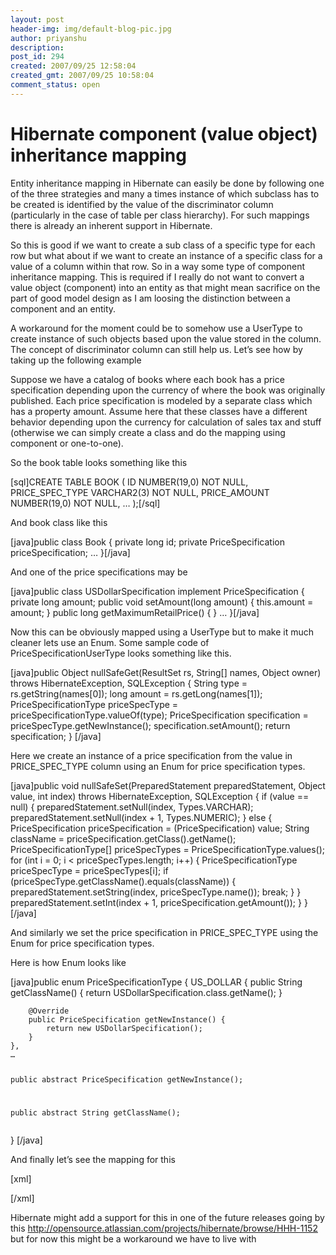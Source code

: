 ```yaml
---
layout: post
header-img: img/default-blog-pic.jpg
author: priyanshu
description: 
post_id: 294
created: 2007/09/25 12:58:04
created_gmt: 2007/09/25 10:58:04
comment_status: open
---
```


# Hibernate component (value object) inheritance mapping

<p>Entity inheritance mapping in Hibernate can easily be done by following one of the three strategies and many a times instance of which subclass has to be created is identified by the value of the discriminator column (particularly in the case of table per class hierarchy). For such mappings there is already an inherent support in Hibernate.</p>
<p>So this is good if we want to create a sub class of a specific type for each row but what about if we want to create an instance of a specific class for a value of a column within that row. So in a way some type of component inheritance mapping. This is required if I really do not want to convert a value object (component) into an entity as that might mean sacrifice on the part of good model design as I am loosing the distinction between a component and an entity.</p>
<p>A workaround for the moment could be to somehow use a UserType to create instance of such objects based upon the value stored in the column. The concept of discriminator column can still help us. Let’s see how by taking up the following example</p>
<!--more-->

<p>Suppose we have a catalog of books where each book has a price specification depending upon the currency of where the book was originally published. Each price specification is modeled by a separate class which has a property amount. Assume here that these classes have a different behavior depending upon the currency for calculation of sales tax and stuff (otherwise we can simply create a class and do the mapping using component or one-to-one).</p>
<p>So the book table looks something like this</p>
<p>[sql]CREATE TABLE BOOK (
    ID NUMBER(19,0) NOT NULL,
    PRICE_SPEC_TYPE VARCHAR2(3) NOT NULL,
    PRICE_AMOUNT    NUMBER(19,0) NOT NULL,
    …
);[/sql]</p>
<p>And book class like this</p>
<p>[java]public class Book {
    private long id;
    private PriceSpecification priceSpecification;
    …
}[/java]</p>
<p>And one of the price specifications may be</p>
<p>[java]public class USDollarSpecification implement PriceSpecification {
    private long amount;
    public void setAmount(long amount) {
        this.amount = amount;
    }
    public long getMaximumRetailPrice() {
    }
    …
}[/java]</p>
<p>Now this can be obviously mapped using a UserType but to make it much cleaner lets use an Enum. Some sample code of PriceSpecificationUserType looks something like this.</p>
<p>[java]public Object nullSafeGet(ResultSet rs, String[] names, Object owner) throws HibernateException, SQLException {
    String type = rs.getString(names[0]);
    long amount = rs.getLong(names[1]);
    PriceSpecificationType priceSpecType = priceSpecificationType.valueOf(type);
    PriceSpecification specification = priceSpecType.getNewInstance();
    specification.setAmount();
    return specification;
}
[/java]</p>
<p>Here we create an instance of a price specification from the value in PRICE_SPEC_TYPE column using an Enum for price specification types.</p>
<p>[java]public void nullSafeSet(PreparedStatement preparedStatement, Object value, int index) throws HibernateException, SQLException {
    if (value == null) {
        preparedStatement.setNull(index, Types.VARCHAR);
        preparedStatement.setNull(index + 1, Types.NUMERIC);
    } else {
        PriceSpecification priceSpecification = (PriceSpecification) value;
        String className = priceSpecification.getClass().getName();
        PriceSpecificationType[] priceSpecTypes = PriceSpecificationType.values();
        for (int i = 0; i &lt; priceSpecTypes.length; i++) {
            PriceSpecificationType priceSpecType = priceSpecTypes[i];
            if (priceSpecType.getClassName().equals(className)) {
                preparedStatement.setString(index, priceSpecType.name());
                break;
            }
        }
        preparedStatement.setInt(index + 1, priceSpecification.getAmount());
    }
}[/java]</p>
<p>And similarly we set the price specification in PRICE_SPEC_TYPE using the Enum for price specification types.</p>
<p>Here is how Enum looks like</p>
<p>[java]public enum PriceSpecificationType {
    US_DOLLAR {
        public String getClassName() {
            return USDollarSpecification.class.getName();
        }</p>
<pre><code>    @Override
    public PriceSpecification getNewInstance() {
        return new USDollarSpecification();
    }
},
…

public abstract PriceSpecification getNewInstance();

public abstract String getClassName();
</code></pre>
<p>}
[/java]</p>
<p>And finally let’s see the mapping for this</p>
<p>[xml]<typedef name="PriceSpecification" class="PriceSpecificationUserType"/></p>
<p><class name=”Book” table=”BOOK”
    <property name="priceSpecification" type="PriceSpecification">
        <column name="PRICE_SPEC_TYPE"/>
        <column name="PRICE_AMOUNT"/>
    </property>
</class>[/xml]</p>
<p>Hibernate might add a support for this in one of the future releases going by this <a href="http://opensource.atlassian.com/projects/hibernate/browse/HHH-1152">http://opensource.atlassian.com/projects/hibernate/browse/HHH-1152</a> but for now this might be a workaround we have to live with</p>